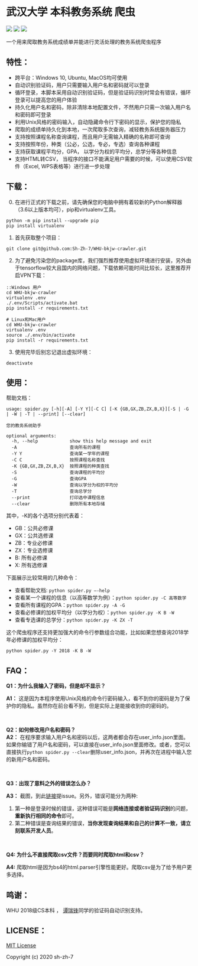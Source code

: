# 武汉大学 本科教务系统 爬虫

![](https://img.shields.io/github/license/Sh-Zh-7/WHU-bkjw-crawler) ![](https://img.shields.io/github/repo-size/Sh-Zh-7/WHU-bkjw-crawler) ![](https://img.shields.io/badge/tensroflow-2.1.0-red)

一个用来爬取教务系统成绩单并能进行灵活处理的教务系统爬虫程序

## 特性：

- 跨平台：Windows 10, Ubuntu, MacOS均可使用
- 自动识别验证码，用户只需要输入用户名和密码就可以登录
- 循环登录，本脚本采用自动识别验证码，但是验证码识别时常会有错误，循环登录可以提高您的用户体验
- 持久化用户名和密码，除非清除本地配置文件，不然用户只需一次输入用户名和密码即可登录
- 利用Unix风格的密码输入，自动隐藏命令行下密码的显示，保护您的隐私
- 爬取的成绩单持久化到本地，一次爬取多次查询，减轻教务系统服务器压力
- 支持按照课程名称查询课程，而且用户无需输入精确的名称即可查询
- 支持按照年份，种类（公必，公选，专必，专选）查询各种课程
- 支持获取课程平均分，GPA， 以学分为权的平均分，总学分等各种信息
- 支持HTML转CSV， 当程序的接口不能满足用户需要的时候，可以使用CSV软件（Excel, WPS表格等）进行进一步处理

## 下载：

0. 在进行正式的下载之前，请先确保您的电脑中拥有着较新的Python解释器（3.6以上版本均可），pip和virtualenv工具。

```
python -m pip install --upgrade pip
pip install virtualenv
```

1. 首先获取整个项目：

```
git clone git@github.com:Sh-Zh-7/WHU-bkjw-crawler.git
```

2. 为了避免污染您的package库，我们强烈推荐使用虚拟环境进行安装，另外由于tensorflow较大且国内的网络问题，下载依赖可能时间比较长，这里推荐开启VPN下载：

```
::Windows 用户
cd WHU-bkjw-crawler
virtualenv .env
./.env/Scripts/activate.bat
pip install -r requirements.txt
```

```
# Linux和Mac用户
cd WHU-bkjw-crawler
virtualenv .env
source ./.env/bin/activate
pip install -r requirements.txt
```

3. 使用完毕后别忘记退出虚拟环境：

```
deactivate
```

## 使用：

帮助文档：

```shell
usage: spider.py [-h][-A] [-Y Y][-C C] [-K {GB,GX,ZB,ZX,B,X}][-S | -G | -W | -T | --print] [--clear]

您的教务系统助手

optional arguments:
  -h, --help            show this help message and exit
  -A                    查询所有的课程
  -Y Y                  查询某一学年的课程
  -C C                  按照课程名称查找
  -K {GB,GX,ZB,ZX,B,X}  按照课程的种类查找
  -S                    查询课程的平均分
  -G                    查询GPA
  -W                    查询以学分为权的平均分
  -T                    查询总学分
  --print               打印选中课程信息
  --clear               删除所有本地存储
```
其中，-K的各个选项分别代表着：
- GB：公共必修课
- GX：公共选修课
- ZB：专业必修课
- ZX：专业选修课
- B:  所有必修课
- X:  所有选修课

下面展示比较常用的几种命令：

- 查看帮助文档: `python spider.py –-help`
- 查看某一个课程的信息（以高等数学为例）：`python spider.py -C 高等数学`
- 查看所有课程的GPA：`python spider.py -A -G`
- 查看必修课的加权平均分（以学分为权）：`python spider.py -K B -W`
- 查看专选课的总学分：`python spider.py -K ZX -T `

这个爬虫程序还支持更加强大的命令行参数组合功能，比如如果您想查询2018学年必修课的加权平均分：

```
python spider.py -Y 2018 -K B -W
```

## FAQ：

**Q1：为什么我输入了密码，但是却不显示？**

**A1：** 这是因为本程序使用Unix风格的命令行密码输入，看不到你的密码是为了保护你的隐私。虽然你在前台看不到，但是实际上是能接收到你的密码的。

<br/>

**Q2：如何修改用户名和密码？**  <br/>
**A2：** 在程序要求输入用户名和密码以后，这两者都会存在user_info.json里面。如果你输错了用户名和密码，可以直接在user_info.json里面修改。或者，您可以直接执行`python spider.py --clear`删除user_info.json，并再次在进程中输入您的新用户名和密码。

<br/>

**Q3：出现了意料之外的错误怎么办？**

**A3：** 截图，到此[链接](https://github.com/Sh-Zh-7/WHU-bkjw-crawler/issues)提issue。另外，错误可能分为两种:

1. 第一种是登录时候的错误，这种错误可能是**网络连接或者验证码识别**的问题，**重新执行相同的命令**即可。
2. 第二种错误是查询结果的错误，**当你发现查询结果和自己的计算不一致，请立刻联系开发人员**。

<br/>

**Q4: 为什么不直接爬取csv文件？而要同时爬取html和csv？**

**A4:** 爬取html是因为bs4的html.parser引擎性能更好。爬取csv是为了给予用户更多选择。

## 鸣谢：

WHU 2018级CS本科 ， [谭瑞锋](https://github.com/w824449964)同学的验证码自动识别支持。

## LICENSE： 

[MIT License](https://github.com/Sh-Zh-7/WHU-bkjw-crawler/blob/master/LICENSE/)

Copyright (c) 2020 sh-zh-7
